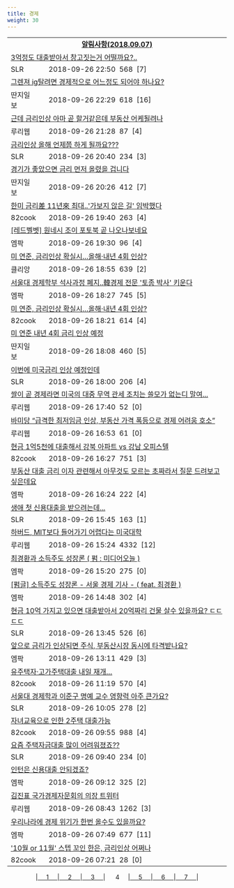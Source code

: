 ```yaml
---
title: 경제
weight: 30
---
```



<table>
<tr class='notice'><td colspan='2'><a href='http://latent.club/notice/'><center><b>알림사항(2018.09.07)</b></center></a></td></tr>
<tr class='title_link'><td colspan="2"><a href="http://www.slrclub.com/bbs/vx2.php?id=free&no=36636480">3억정도 대출받아서 창고짓는거 어떨까요?..</a></td></tr>
<tr class='title_info'><td width='55px' class=slr>SLR</td><td>&nbsp;&nbsp;&nbsp;2018-09-26 22:50&nbsp;&nbsp;<span class="view">568</span>&nbsp;&nbsp;<span class="reply">[7]</span></td></tr>
<tr class='title_link'><td colspan="2"><a href="http://www.ddanzi.com/index.php?m=1&document_srl=531836678">그렌져 ig탈려면 경제적으로 어느정도 되어야 하나요? </a></td></tr>
<tr class='title_info'><td width='55px' class=ddan>딴지일보</td><td>&nbsp;&nbsp;&nbsp;2018-09-26 22:29&nbsp;&nbsp;<span class="view">618</span>&nbsp;&nbsp;<span class="reply">[16]</span></td></tr>
<tr class='title_link'><td colspan="2"><a href="http://m.ruliweb.com/community/board/300148/read/32548043">근데 금리인상 아마 곧 할거같은데 부동산 어케될려나</a></td></tr>
<tr class='title_info'><td width='55px' class=ruli>루리웹</td><td>&nbsp;&nbsp;&nbsp;2018-09-26 21:28&nbsp;&nbsp;<span class="view">87</span>&nbsp;&nbsp;<span class="reply">[4]</span></td></tr>
<tr class='title_link'><td colspan="2"><a href="http://www.slrclub.com/bbs/vx2.php?id=free&no=36636250">금리인상 올해 언제쯤 하게 될까요???</a></td></tr>
<tr class='title_info'><td width='55px' class=slr>SLR</td><td>&nbsp;&nbsp;&nbsp;2018-09-26 20:40&nbsp;&nbsp;<span class="view">234</span>&nbsp;&nbsp;<span class="reply">[3]</span></td></tr>
<tr class='title_link'><td colspan="2"><a href="http://www.ddanzi.com/index.php?m=1&document_srl=531818471">경기가 좋았으면 금리 먼저 올렸을 겁니다 </a></td></tr>
<tr class='title_info'><td width='55px' class=ddan>딴지일보</td><td>&nbsp;&nbsp;&nbsp;2018-09-26 20:26&nbsp;&nbsp;<span class="view">412</span>&nbsp;&nbsp;<span class="reply">[7]</span></td></tr>
<tr class='title_link'><td colspan="2"><a href="http://www.82cook.com/entiz/read.php?bn=15&num=2642566">한미 금리差 11년來 최대..'가보지 않은 길' 임박했다</a></td></tr>
<tr class='title_info'><td width='55px' class=cook>82cook</td><td>&nbsp;&nbsp;&nbsp;2018-09-26 19:40&nbsp;&nbsp;<span class="view">263</span>&nbsp;&nbsp;<span class="reply">[4]</span></td></tr>
<tr class='title_link'><td colspan="2"><a href="http://mlbpark.donga.com/mp/b.php?id=201809260023504510&p=1&b=bullpen&m=view&select=sct&site=twitter.com">[레드벨벳]  원네시 조이 포토북 곧 나오나보네요</a></td></tr>
<tr class='title_info'><td width='55px' class=mlb>엠팍</td><td>&nbsp;&nbsp;&nbsp;2018-09-26 19:30&nbsp;&nbsp;<span class="view">96</span>&nbsp;&nbsp;<span class="reply">[4]</span></td></tr>
<tr class='title_link'><td colspan="2"><a href="https://www.clien.net/service/board/park/12634532">미 연준, 금리인상 확실시…올해·내년 4회 인상?</a></td></tr>
<tr class='title_info'><td width='55px' class=clien>클리앙</td><td>&nbsp;&nbsp;&nbsp;2018-09-26 18:55&nbsp;&nbsp;<span class="view">639</span>&nbsp;&nbsp;<span class="reply">[2]</span></td></tr>
<tr class='title_link'><td colspan="2"><a href="http://mlbpark.donga.com/mp/b.php?id=201809260023502818&p=1&b=bullpen&m=view&select=sct&site=donga.com">서울대 경제학부 석사과정 폐지..韓경제 전문 '토종 박사' 키운다</a></td></tr>
<tr class='title_info'><td width='55px' class=mlb>엠팍</td><td>&nbsp;&nbsp;&nbsp;2018-09-26 18:27&nbsp;&nbsp;<span class="view">745</span>&nbsp;&nbsp;<span class="reply">[5]</span></td></tr>
<tr class='title_link'><td colspan="2"><a href="http://www.82cook.com/entiz/read.php?bn=15&num=2642528">미 연준, 금리인상 확실시…올해·내년 4회 인상? </a></td></tr>
<tr class='title_info'><td width='55px' class=cook>82cook</td><td>&nbsp;&nbsp;&nbsp;2018-09-26 18:21&nbsp;&nbsp;<span class="view">614</span>&nbsp;&nbsp;<span class="reply">[4]</span></td></tr>
<tr class='title_link'><td colspan="2"><a href="http://www.ddanzi.com/index.php?m=1&document_srl=531801231">미 연준 내년 4회 금리 인상 예정 </a></td></tr>
<tr class='title_info'><td width='55px' class=ddan>딴지일보</td><td>&nbsp;&nbsp;&nbsp;2018-09-26 18:08&nbsp;&nbsp;<span class="view">460</span>&nbsp;&nbsp;<span class="reply">[5]</span></td></tr>
<tr class='title_link'><td colspan="2"><a href="http://www.slrclub.com/bbs/vx2.php?id=free&no=36635937">이번에 미국금리 인상 예정인데</a></td></tr>
<tr class='title_info'><td width='55px' class=slr>SLR</td><td>&nbsp;&nbsp;&nbsp;2018-09-26 18:00&nbsp;&nbsp;<span class="view">206</span>&nbsp;&nbsp;<span class="reply">[4]</span></td></tr>
<tr class='title_link'><td colspan="2"><a href="http://m.ruliweb.com/community/board/300148/read/32547729">쌀이 곧 경제라면 미국의 대중 무역 관세 조치는 쓸모가 없는디 말여...</a></td></tr>
<tr class='title_info'><td width='55px' class=ruli>루리웹</td><td>&nbsp;&nbsp;&nbsp;2018-09-26 17:40&nbsp;&nbsp;<span class="view">52</span>&nbsp;&nbsp;<span class="reply">[0]</span></td></tr>
<tr class='title_link'><td colspan="2"><a href="http://m.ruliweb.com/community/board/300148/read/32547618">바미당 “급격한 최저임금 인상, 부동산 가격 폭등으로 경제 어려움 호소”</a></td></tr>
<tr class='title_info'><td width='55px' class=ruli>루리웹</td><td>&nbsp;&nbsp;&nbsp;2018-09-26 16:53&nbsp;&nbsp;<span class="view">61</span>&nbsp;&nbsp;<span class="reply">[0]</span></td></tr>
<tr class='title_link'><td colspan="2"><a href="http://www.82cook.com/entiz/read.php?bn=15&num=2642477">현금 1억5천에 대출해서 강북 아파트 vs 강남 오피스텔</a></td></tr>
<tr class='title_info'><td width='55px' class=cook>82cook</td><td>&nbsp;&nbsp;&nbsp;2018-09-26 16:27&nbsp;&nbsp;<span class="view">751</span>&nbsp;&nbsp;<span class="reply">[3]</span></td></tr>
<tr class='title_link'><td colspan="2"><a href="http://mlbpark.donga.com/mp/b.php?id=201809260023496509&p=1&b=bullpen&m=view&select=sct&site=donga.com">부동산 대출 금리 이자 관련해서 아무것도 모르는 초짜라서 질문 드려보고 싶은데요</a></td></tr>
<tr class='title_info'><td width='55px' class=mlb>엠팍</td><td>&nbsp;&nbsp;&nbsp;2018-09-26 16:24&nbsp;&nbsp;<span class="view">222</span>&nbsp;&nbsp;<span class="reply">[4]</span></td></tr>
<tr class='title_link'><td colspan="2"><a href="http://www.slrclub.com/bbs/vx2.php?id=free&no=36635706">생애 첫 신용대출을 받으려는데...</a></td></tr>
<tr class='title_info'><td width='55px' class=slr>SLR</td><td>&nbsp;&nbsp;&nbsp;2018-09-26 15:45&nbsp;&nbsp;<span class="view">163</span>&nbsp;&nbsp;<span class="reply">[1]</span></td></tr>
<tr class='title_link'><td colspan="2"><a href="http://m.ruliweb.com/community/board/300148/read/32547502">하버드, MIT보다 들어가기 어렵다는 미국대학</a></td></tr>
<tr class='title_info'><td width='55px' class=ruli>루리웹</td><td>&nbsp;&nbsp;&nbsp;2018-09-26 15:24&nbsp;&nbsp;<span class="view">4332</span>&nbsp;&nbsp;<span class="reply">[12]</span></td></tr>
<tr class='title_link'><td colspan="2"><a href="http://mlbpark.donga.com/mp/b.php?id=201809260023492240&p=1&b=bullpen&m=view&select=sct&site=donga.com">최경환과 소득주도 성장론 ( 펌 : 미디어오늘 )</a></td></tr>
<tr class='title_info'><td width='55px' class=mlb>엠팍</td><td>&nbsp;&nbsp;&nbsp;2018-09-26 15:20&nbsp;&nbsp;<span class="view">275</span>&nbsp;&nbsp;<span class="reply">[0]</span></td></tr>
<tr class='title_link'><td colspan="2"><a href="http://mlbpark.donga.com/mp/b.php?id=201809260023490197&p=1&b=bullpen&m=view&select=sct&site=donga.com">[펌글]  소득주도 성장론 - 서울 경제 기사 - ( feat. 최경환 )</a></td></tr>
<tr class='title_info'><td width='55px' class=mlb>엠팍</td><td>&nbsp;&nbsp;&nbsp;2018-09-26 14:48&nbsp;&nbsp;<span class="view">302</span>&nbsp;&nbsp;<span class="reply">[4]</span></td></tr>
<tr class='title_link'><td colspan="2"><a href="http://www.slrclub.com/bbs/vx2.php?id=free&no=36635513">현금 10억 가지고 있으면 대출받아서 20억짜리 건물 살수 있을까요? ㄷㄷㄷㄷ</a></td></tr>
<tr class='title_info'><td width='55px' class=slr>SLR</td><td>&nbsp;&nbsp;&nbsp;2018-09-26 13:45&nbsp;&nbsp;<span class="view">526</span>&nbsp;&nbsp;<span class="reply">[6]</span></td></tr>
<tr class='title_link'><td colspan="2"><a href="http://mlbpark.donga.com/mp/b.php?id=201809260023485553&p=1&b=bullpen&m=view&select=sct&site=donga.com">앞으로 금리가 인상되면 주식, 부동산시장 동시에 타격받나요?</a></td></tr>
<tr class='title_info'><td width='55px' class=mlb>엠팍</td><td>&nbsp;&nbsp;&nbsp;2018-09-26 13:11&nbsp;&nbsp;<span class="view">429</span>&nbsp;&nbsp;<span class="reply">[3]</span></td></tr>
<tr class='title_link'><td colspan="2"><a href="http://www.82cook.com/entiz/read.php?bn=15&num=2642338">유주택자·고가주택대출 내일 재개…</a></td></tr>
<tr class='title_info'><td width='55px' class=cook>82cook</td><td>&nbsp;&nbsp;&nbsp;2018-09-26 11:19&nbsp;&nbsp;<span class="view">570</span>&nbsp;&nbsp;<span class="reply">[4]</span></td></tr>
<tr class='title_link'><td colspan="2"><a href="http://www.slrclub.com/bbs/vx2.php?id=free&no=36635143">서울대 경제학과 이준구 명예 교수 영향력 아주 큰가요?</a></td></tr>
<tr class='title_info'><td width='55px' class=slr>SLR</td><td>&nbsp;&nbsp;&nbsp;2018-09-26 10:05&nbsp;&nbsp;<span class="view">278</span>&nbsp;&nbsp;<span class="reply">[2]</span></td></tr>
<tr class='title_link'><td colspan="2"><a href="http://www.82cook.com/entiz/read.php?bn=15&num=2642308">자녀교육으로 인한 2주택 대출가능</a></td></tr>
<tr class='title_info'><td width='55px' class=cook>82cook</td><td>&nbsp;&nbsp;&nbsp;2018-09-26 09:55&nbsp;&nbsp;<span class="view">988</span>&nbsp;&nbsp;<span class="reply">[4]</span></td></tr>
<tr class='title_link'><td colspan="2"><a href="http://www.slrclub.com/bbs/vx2.php?id=free&no=36635108">요즘 주택자금대출 많이 어려워졌죠??</a></td></tr>
<tr class='title_info'><td width='55px' class=slr>SLR</td><td>&nbsp;&nbsp;&nbsp;2018-09-26 09:40&nbsp;&nbsp;<span class="view">234</span>&nbsp;&nbsp;<span class="reply">[0]</span></td></tr>
<tr class='title_link'><td colspan="2"><a href="http://mlbpark.donga.com/mp/b.php?id=201809260023480105&p=1&b=bullpen&m=view&select=sct&site=donga.com">인턴은 신용대출 안되겠죠?</a></td></tr>
<tr class='title_info'><td width='55px' class=mlb>엠팍</td><td>&nbsp;&nbsp;&nbsp;2018-09-26 09:12&nbsp;&nbsp;<span class="view">325</span>&nbsp;&nbsp;<span class="reply">[2]</span></td></tr>
<tr class='title_link'><td colspan="2"><a href="http://m.ruliweb.com/community/board/300148/read/32547111">김진표 국가경제자문회의 의장 트위터</a></td></tr>
<tr class='title_info'><td width='55px' class=ruli>루리웹</td><td>&nbsp;&nbsp;&nbsp;2018-09-26 08:43&nbsp;&nbsp;<span class="view">1262</span>&nbsp;&nbsp;<span class="reply">[3]</span></td></tr>
<tr class='title_link'><td colspan="2"><a href="http://mlbpark.donga.com/mp/b.php?id=201809260023479313&p=1&b=bullpen&m=view&select=sct&site=donga.com">우리나라에 경제 위기가 한번 올수도 있을까요?</a></td></tr>
<tr class='title_info'><td width='55px' class=mlb>엠팍</td><td>&nbsp;&nbsp;&nbsp;2018-09-26 07:49&nbsp;&nbsp;<span class="view">677</span>&nbsp;&nbsp;<span class="reply">[11]</span></td></tr>
<tr class='title_link'><td colspan="2"><a href="http://www.82cook.com/entiz/read.php?bn=15&num=2642269">'10월 or 11월' 스텝 꼬인 한은, 금리인상 어쩌나 </a></td></tr>
<tr class='title_info'><td width='55px' class=cook>82cook</td><td>&nbsp;&nbsp;&nbsp;2018-09-26 07:21&nbsp;&nbsp;<span class="view">28</span>&nbsp;&nbsp;<span class="reply">[0]</span></td></tr>
</table><center><span class="foot_index"><td>|<a href="../">&nbsp;&nbsp;&nbsp;&nbsp;&nbsp;1&nbsp;&nbsp;&nbsp;&nbsp;&nbsp;</a></td><td>|<a href="../page2/">&nbsp;&nbsp;&nbsp;&nbsp;&nbsp;2&nbsp;&nbsp;&nbsp;&nbsp;&nbsp;</a></td><td>|<a href="../page3/">&nbsp;&nbsp;&nbsp;&nbsp;&nbsp;3&nbsp;&nbsp;&nbsp;&nbsp;&nbsp;</a></td><td>| &nbsp;&nbsp;&nbsp;&nbsp;&nbsp;4&nbsp;&nbsp;&nbsp;&nbsp;&nbsp;</a></td><td>|<a href="../page5/">&nbsp;&nbsp;&nbsp;&nbsp;&nbsp;5&nbsp;&nbsp;&nbsp;&nbsp;&nbsp;</a></td><td>|<a href="../page6/">&nbsp;&nbsp;&nbsp;&nbsp;&nbsp;6&nbsp;&nbsp;&nbsp;&nbsp;&nbsp;</a></td><td>|<a href="../page7/">&nbsp;&nbsp;&nbsp;&nbsp;&nbsp;7&nbsp;&nbsp;&nbsp;&nbsp;&nbsp;</a>|</td></tr></span></center>
